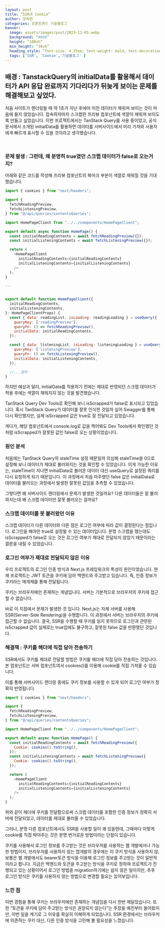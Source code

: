 ```yaml
---
layout: post
title: “SSR과 Cookie”
author: 양하연
categories: 프론트엔드 기술블로그
banner: 
  image: assets/images/post/2023-11-05.webp
  background: “#000”
  height: “100vh”
  min_height: “38vh”
  heading_style: “font-size: 4.25em; font-weight: bold; text-decoration: underline”
  tags: ['SSR', 'Cookie','기술블로그' ]
---
```


## 배경 : TanstackQuery의 initialData를 활용해서 데이터가 API 응답 완료까지 기다리다가 뒤늦게 보이는 문제를 해결해보고 싶었다.

처음 사이트가 렌더링될 때 약 1초가 지난 후에야 이전 데이터가 채워져 보이는 것이 마음에 들지 않았습니다. 접속하자마자 스크랩한 프리뷰 컴포넌트에 색깔이 채워져 보이도록 만들고 싶었습니다.
이번 프로젝트에서는 TanStack Query를 사용 중이었고, 공식 문서에서 소개된 initialData를 활용하면 데이터를 서버사이드에서 미리 가져와 사용자에게 빠르게 표시할 수 있을 것이라고 생각했습니다.

</br>

### 문제 발생 : 그런데, 왜 분명히 true였던 스크랩 데이터가 false로 오는거지?

아래와 같은 코드를 작성해 프리뷰 컴포넌트의 북마크 부분이 색깔로 채워질 것을 기대했습니다.

```js
import { cookies } from "next/headers";

import {
  fetchReadingPreview,
  fetchListeningPreview,
} from "@/api/queries/contentsQueries";

import HomePageClient from "../../components/HomePageClient";

export default async function HomePage() {
  const initialReadingContents = await fetchReadingPreview({});
  const initialListeningContents = await fetchListeningPreview({});

  return (
    <HomePageClient
      initialReadingContents={initialReadingContents}
      initialListeningContents={initialListeningContents}
    />
  );
}

---


export default function HomePageClient({
  initialReadingContents,
  initialListeningContents,
}: HomePageClientProps) {
  const { data: readingList, isLoading: readingLoading } = useQuery({
    queryKey: ['readingPreview'],
    queryFn: () => fetchReadingPreview(),
    initialData: initialReadingContents,
  });

  const { data: listeningList, isLoading: listeningLoading } = useQuery({
    queryKey: ['listeningPreview'],
    queryFn: () => fetchListeningPreview(),
    initialData: initialListeningContents,
  });

  //...생략
}

```

하지만 예상과 달리, initialData를 적용하기 전에는 제대로 반영되던 스크랩 데이터가 적용 후에는 색깔이 채워지지 않는 것을 발견했습니다.
<br/>

TanStack Query Dev Tools로 확인해 보니 isScrapped가 false로 표시되고 있었습니다. 혹시 TanStack Query가 데이터를 잘못 인식한 것일까 싶어 Swagger를 통해 다시 확인했지만, 실제 isScrapped 값은 true로 잘 전달되고 있었습니다.

게다가, 해당 컴포넌트에서 console.log로 값을 찍어봐도 Dev Tools에서 확인했던 것처럼 isScrapped가 잘못된 값인 false로 오는 상황이었습니다.

### 원인 분석

처음에는 TanStack Query의 staleTime 설정 때문일까 의심해 staleTime을 0으로 설정해 보니 데이터가 제대로 불러와지는 것을 확인할 수 있었습니다.
이게 가능한 이유는, staleTime이 지나면 initialData로 불러온 데이터 대신 useQuery로 설정된 쿼리를 다시 요청하게 되기 때문입니다. 이 과정에서 처음 마주했던 false 값은 initialData로 데이터를 불러오는 과정에서 발생한 잘못된 값임을 추측할 수 있었습니다.

그렇다면 왜 서버사이드 렌더링에서 문제가 발생한 것일까요? 다른 데이터들은 잘 불러와지는데 왜 스크랩 데이터만 잘못 불러오는 걸까요?

### 스크랩 데이터를 못 불러왔던 이유

스크랩 데이터가 다른 데이터와 다른 점은 로그인 여부에 따라 값이 결정된다는 점입니다. 로그인을 해야만 true로 설정될 수 있는 데이터입니다.
분명 스크랩을 했는데도 isScrapped가 false로 오는 것은 로그인 여부가 제대로 전달되지 않았기 때문이라는 결론을 내릴 수 있었습니다.

### 로그인 여부가 제대로 전달되지 않은 이유

우리 프로젝트의 로그인 인증 방식과 Next.js 프레임워크의 특성이 원인이었습니다.
현재 프로젝트는 JWT 토큰을 쿠키에 담아 백엔드와 주고받고 있습니다. 즉, 인증 정보가 쿠키라는 매개체를 통해 전달됩니다.

쿠키는 브라우저에만 존재하는 개념입니다. 서버는 기본적으로 브라우저의 쿠키에 접근할 수 없습니다.

바로 이 지점에서 문제가 발생한 것 입니다. Next.js는 자체 서버를 사용해 SSR(Server-Side Rendering)을 수행합니다. 이 과정에서 서버는 브라우저의 쿠키에 접근할 수 없습니다.
결국, SSR을 수행할 때 쿠키를 읽지 못하므로 로그인과 관련된 isScrapped 값이 실제로는 true임에도 불구하고, 잘못된 false 값을 반환했던 것입니다.

### 해결책 : 쿠키를 헤더에 직접 담아 전송하기

SSR에서도 쿠키를 제대로 전달할 방법은 쿠키를 헤더에 직접 담아 전송하는 것입니다.
본 컴포넌트는 서버 컴포넌트여서 cookies()를 이용해 cookie를 직접 가져올 수 있습니다.

이를 통해 서버사이드 렌더링 중에도 쿠키 정보를 사용할 수 있게 되어 로그인 여부가 정확히 반영됩니다.

```js
import { cookies } from "next/headers";

import {
  fetchReadingPreview,
  fetchListeningPreview,
} from "@/api/queries/contentsQueries";

import HomePageClient from "../../components/HomePageClient";

export default async function HomePage() {
  const initialReadingContents = await fetchReadingPreview({
    Cookie: cookies().toString(),
  });
  const initialListeningContents = await fetchListeningPreview({
    Cookie: cookies().toString(),
  });

  return (
    <HomePageClient
      initialReadingContents={initialReadingContents}
      initialListeningContents={initialListeningContents}
    />
  );
}
```

위와 같이 헤더에 쿠키를 전달함으로써 스크랩 데이터를 포함한 인증 정보가 정확히 서버에 전달되었고, 데이터를 제대로 불러올 수 있었습니다.

그러나, 분명 다른 컴포넌트에서도 SSR을 사용할 일이 꽤 있을텐데, 그때마다 이렇게 cookie를 직접 박아주는 것은 분명 번거로운 방법이라는 단점이 있습니다.

쿠키를 사용해서 로그인 정보를 주고받는 것은 브라우저를 사용하는 웹 개발에서나 가능한 방법이지, 브라우저를 사용하지 않는 앱개발의 경우에는 이 쿠키 방식을 사용하지 않, 보통은 웹 개발에서도 bearer토큰 방식을 이용해 로그인 정보를 주고받는 것이 일반적이라고 합니다.
지금은 백엔드와 토큰을 주고받는 방식을 쿠키로 정하여 프로젝트가 진행되고 있는 상황이어서 로그인 방법을 migration하기에는 쉽지 않은 일이지만, 추후 로그인 방식은 쿠키를 사용하지 않는 방법으로 변경할 필요는 있어보입니다.

### 느낀 점

이번 경험을 통해 쿠키는 브라우저에만 존재하는 개념임을 다시 한번 깨달았습니다.
또한 “토큰을 쿠키에 담아 주고받는 방식은 권장되지 않는다”는 주장을 예전부터 들어왔지만, 이번 일을 계기로 그 이유를 확실히 이해하게 되었습니다.
SSR 환경에서는 브라우저에 의존하는 쿠키 대신, 다른 인증 방식을 고민해 볼 필요성을 느꼈습니다.
